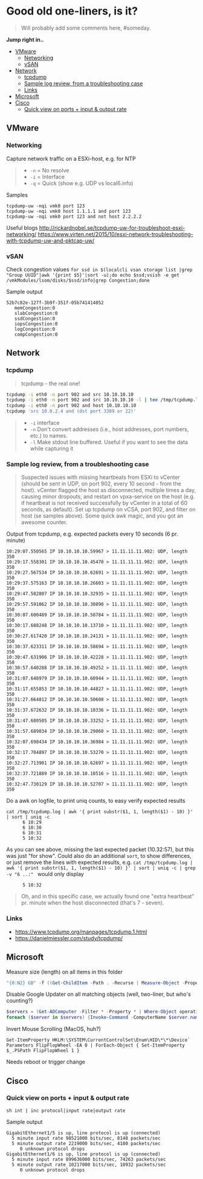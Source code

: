 Good old one-liners, is it?
=============================
> Will probably add some comments here, #someday.

**Jump right in..**
- [VMware](#vmware)
   - [Networking](#networking)
   - [vSAN](#vsan)
- [Network](#network)
   - [tcpdump](#tcpdump)
   - [Sample log review, from a troubleshooting case](#sample-log-review-from-a-troubleshooting-case)
   - [Links](#links)
- [Microsoft](#microsoft)
- [Cisco](#cisco)
   - [Quick view on ports + input & output rate](#quick-view-on-ports--input--output-rate)

## VMware
### Networking
Capture network traffic on a ESXi-host, e.g. for NTP
> * `-n` = No resolve
> * `-i` = Interface
> * `-q` = Quick (show e.g. UDP vs local6.info)

Samples
```
tcpdump-uw -nqi vmk0 port 123
tcpdump-uw -nqi vmk0 host 1.1.1.1 and port 123
tcpdump-uw -nqi vmk0 port 123 and not host 2.2.2.2
```

Useful blogs
http://rickardnobel.se/tcpdump-uw-for-troubleshoot-esxi-networking/
https://www.virten.net/2015/10/esxi-network-troubleshooting-with-tcpdump-uw-and-pktcap-uw/

### vSAN
Check congestion values
`for ssd in $(localcli vsan storage list |grep "Group UUID"|awk '{print $5}'|sort -u);do echo $ssd;vsish -e get /vmkModules/lsom/disks/$ssd/info|grep Congestion;done`

Sample output
```
52b7c82e-127f-3b9f-351f-05b741414052
   memCongestion:0
   slabCongestion:0
   ssdCongestion:0
   iopsCongestion:0
   logCongestion:0
   compCongestion:0
```

## Network
### tcpdump
> tcpdump - the real one!
```bash
tcpdump -i eth0 -n port 902 and src 10.10.10.10
tcpdump -i eth0 -n port 902 and src 10.10.10.10 -l | tee /tmp/tcpdump.log
tcpdump -i eth0 -n port 902 and host 10.10.10.10
tcpdump 'src 10.0.2.4 and (dst port 3389 or 22)'
```

> * `-i` interface
> * `-n` Don't convert addresses (i.e., host addresses, port numbers, etc.) to names.
> * `-l` Make stdout line buffered. Useful if you want to see the data while capturing it


### Sample log review, from a troubleshooting case
> Suspected issues with missing heartbeats from ESXi to vCenter (should be sent in UDP, on port 902, every 10 second - from the host). vCenter flagged the host as disconnected, multiple times a day, causing minor dropouts, and restart on vpxa-service on the host (e.g. if heartbeat is not received successfully by vCenter in a total of 60 seconds, as default). Set up tcpdump on vCSA, port 902, and filter on host (se samples above). Some quick awk magic, and you got an awesome counter.

Output from tcpdump, e.g. expected packets every 10 seconds (6 pr. minute)
```text
10:29:07.550565 IP 10.10.10.10.59967 > 11.11.11.11.902: UDP, length 350
10:29:17.558301 IP 10.10.10.10.45470 > 11.11.11.11.902: UDP, length 350
10:29:27.567534 IP 10.10.10.10.62691 > 11.11.11.11.902: UDP, length 350
10:29:37.575163 IP 10.10.10.10.26603 > 11.11.11.11.902: UDP, length 350
10:29:47.582807 IP 10.10.10.10.32935 > 11.11.11.11.902: UDP, length 350
10:29:57.591062 IP 10.10.10.10.30890 > 11.11.11.11.902: UDP, length 350
10:30:07.600489 IP 10.10.10.10.58784 > 11.11.11.11.902: UDP, length 350
10:30:17.608248 IP 10.10.10.10.13710 > 11.11.11.11.902: UDP, length 350
10:30:27.617420 IP 10.10.10.10.24131 > 11.11.11.11.902: UDP, length 350
10:30:37.623311 IP 10.10.10.10.58694 > 11.11.11.11.902: UDP, length 350
10:30:47.631906 IP 10.10.10.10.42228 > 11.11.11.11.902: UDP, length 350
10:30:57.640288 IP 10.10.10.10.49252 > 11.11.11.11.902: UDP, length 350
10:31:07.648979 IP 10.10.10.10.60944 > 11.11.11.11.902: UDP, length 350
10:31:17.655853 IP 10.10.10.10.44827 > 11.11.11.11.902: UDP, length 350
10:31:27.664812 IP 10.10.10.10.50608 > 11.11.11.11.902: UDP, length 350
10:31:37.672632 IP 10.10.10.10.10336 > 11.11.11.11.902: UDP, length 350
10:31:47.680505 IP 10.10.10.10.33252 > 11.11.11.11.902: UDP, length 350
10:31:57.689034 IP 10.10.10.10.29060 > 11.11.11.11.902: UDP, length 350
10:32:07.698434 IP 10.10.10.10.36984 > 11.11.11.11.902: UDP, length 350
10:32:17.704897 IP 10.10.10.10.53270 > 11.11.11.11.902: UDP, length 350
10:32:27.713901 IP 10.10.10.10.62697 > 11.11.11.11.902: UDP, length 350
10:32:37.721889 IP 10.10.10.10.10516 > 11.11.11.11.902: UDP, length 350
10:32:47.730129 IP 10.10.10.10.52707 > 11.11.11.11.902: UDP, length 350
```

Do a awk on logfile, to print uniq counts, to easy verify expected results
```
cat /tmp/tcpdump.log | awk '{ print substr($1, 1, length($1) - 10) }' | sort | uniq -c
      6 10:29
      6 10:30
      6 10:31
      5 10:32
```

As you can see above, missing the last expected packet (10.32:57), but this was just "for show". Could also do an additional `sort`, to show differences, or just remove the lines with expected results, e.g.
`cat /tmp/tcpdump.log | awk '{ print substr($1, 1, length($1) - 10) }' | sort | uniq -c | grep -v "6 ..:" ` would only display
```
      5 10:32
```

> Oh, and in this specific case, we actually found one "extra heartbeat" pr. minute when the host disconnected (that's 7 - seven).


### Links
* https://www.tcpdump.org/manpages/tcpdump.1.html
* https://danielmiessler.com/study/tcpdump/


## Microsoft
Measure size (length) on all items in this folder
```powershell
"{0:N2} GB" -f ((Get-ChildItem -Path . -Recurse | Measure-Object -Property Length -Sum).Sum / 1GB)
```

Disable Google Updater on all matching objects (well, two-liner, but who's counting?)
```powershell
$servers = (Get-ADComputer -Filter * -Property * | Where-Object operatingsystem -Like windows*server* | Where-Object name -Like srv-p-*)
foreach ($server in $servers) {Invoke-Command -ComputerName $server.name {Get-Service -name gupdate | Set-Service -StartupType Disabled}}
```

Invert Mouse Scrolling (MacOS, huh?)
```
Get-ItemProperty HKLM:\SYSTEM\CurrentControlSet\Enum\HID\*\*\Device` Parameters FlipFlopWheel -EA 0 | ForEach-Object { Set-ItemProperty $_.PSPath FlipFlopWheel 1 }
```
Needs reboot or trigger change


## Cisco
### Quick view on ports + input & output rate
`sh int | inc protocol|input rate|output rate`

Sample output
```
GigabitEthernet1/5 is up, line protocol is up (connected) 
  5 minute input rate 98521000 bits/sec, 8148 packets/sec
  5 minute output rate 2219000 bits/sec, 4180 packets/sec
     0 unknown protocol drops
GigabitEthernet1/6 is up, line protocol is up (connected) 
  5 minute input rate 899636000 bits/sec, 74263 packets/sec
  5 minute output rate 10217000 bits/sec, 18932 packets/sec
     0 unknown protocol drops
```
